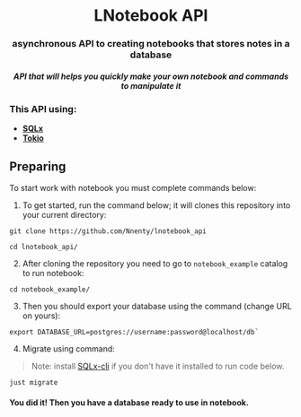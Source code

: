 <h1 align ="center">LNotebook API</h1>
<div align ="center">
<h3> asynchronous API to creating notebooks that stores notes in a database </h3>

<h5> API that will helps you quickly make your own notebook and commands to manipulate it </h5>
</div>

<h3>This API using:</h3>

- **[SQLx](https://github.com/launchbadge/sqlx?tab=readme-ov-file)**
- **[Tokio](https://tokio.rs/)**

## Preparing
To start work with notebook you must complete commands below:

1. To get started, run the command below; it will clones this repository into your current directory:
```
git clone https://github.com/Nnenty/lnotebook_api

cd lnotebook_api/
```
2. After cloning the repository you need to go to `notebook_example` catalog to run notebook:
```
cd notebook_example/
```
3. Then you should export your database using the command (change URL on yours):
```
export DATABASE_URL=postgres://username:password@localhost/db`
```
4. Migrate using command:
> Note: install [SQLx-cli](https://crates.io/crates/sqlx-cli) if you don't have it installed to run code below.
```
just migrate
```

<h4> You did it! Then you have a database ready to use in notebook. </h4s>